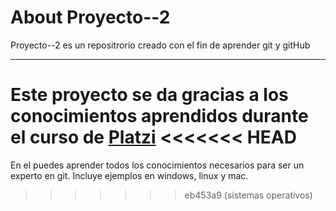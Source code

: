 # About Proyecto--2
<p>Proyecto--2 es un repositrorio creado con el fin de aprender git y gitHub</p>

------------

Este proyecto se da gracias a los conocimientos aprendidos durante el curso de <a href="platzi.com">Platzi</a>
<<<<<<< HEAD
=======
En el puedes aprender todos los conocimientos necesarios para ser un experto en git.
Incluye ejemplos en windows, linux y mac.
>>>>>>> eb453a9 (sistemas operativos)
